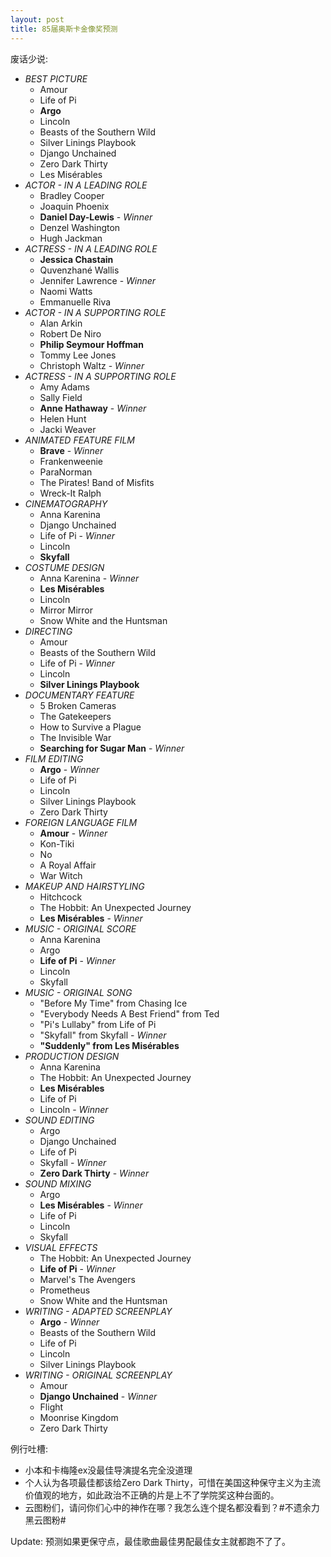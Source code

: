 ```yaml
---
layout: post
title: 85届奥斯卡金像奖预测
---
```


废话少说:

* *BEST PICTURE*
	* Amour
	* Life of Pi
	* **Argo**
	* Lincoln
	* Beasts of the Southern Wild
	* Silver Linings Playbook
	* Django Unchained
	* Zero Dark Thirty
	* Les Misérables
* *ACTOR - IN A LEADING ROLE*
	* Bradley Cooper
	* Joaquin Phoenix
	* **Daniel Day-Lewis** - *Winner*
	* Denzel Washington
	* Hugh Jackman
* *ACTRESS - IN A LEADING ROLE*
	* **Jessica Chastain**
	* Quvenzhané Wallis
	* Jennifer Lawrence - *Winner*
	* Naomi Watts
	* Emmanuelle Riva
* *ACTOR - IN A SUPPORTING ROLE*
	* Alan Arkin
	* Robert De Niro
	* **Philip Seymour Hoffman**
	* Tommy Lee Jones
	* Christoph Waltz - *Winner*
* *ACTRESS - IN A SUPPORTING ROLE*
	* Amy Adams
	* Sally Field
	* **Anne Hathaway** - *Winner*
	* Helen Hunt
	* Jacki Weaver
* *ANIMATED FEATURE FILM*
	* **Brave** - *Winner*
	* Frankenweenie
	* ParaNorman
	* The Pirates! Band of Misfits
	* Wreck-It Ralph
* *CINEMATOGRAPHY*
	* Anna Karenina
	* Django Unchained
	* Life of Pi - *Winner*
	* Lincoln
	* **Skyfall**
* *COSTUME DESIGN*
	* Anna Karenina - *Winner*
	* **Les Misérables**
	* Lincoln
	* Mirror Mirror
	* Snow White and the Huntsman
* *DIRECTING*
	* Amour
	* Beasts of the Southern Wild
	* Life of Pi - *Winner*
	* Lincoln
	* **Silver Linings Playbook**
* *DOCUMENTARY FEATURE*
	* 5 Broken Cameras
	* The Gatekeepers
	* How to Survive a Plague
	* The Invisible War
	* **Searching for Sugar Man** - *Winner*
* *FILM EDITING*
	* **Argo** - *Winner*
	* Life of Pi
	* Lincoln
	* Silver Linings Playbook
	* Zero Dark Thirty
* *FOREIGN LANGUAGE FILM*
	* **Amour** - *Winner*
	* Kon-Tiki
	* No
	* A Royal Affair
	* War Witch
* *MAKEUP AND HAIRSTYLING*
	* Hitchcock
	* The Hobbit: An Unexpected Journey
	* **Les Misérables** - *Winner*
* *MUSIC - ORIGINAL SCORE*
	* Anna Karenina
	* Argo
	* **Life of Pi** - *Winner*
	* Lincoln
	* Skyfall
* *MUSIC - ORIGINAL SONG*
	* "Before My Time" from Chasing Ice
	* "Everybody Needs A Best Friend" from Ted
	* "Pi's Lullaby" from Life of Pi
	* "Skyfall" from Skyfall - *Winner*
	* **"Suddenly" from Les Misérables**
* *PRODUCTION DESIGN*
	* Anna Karenina
	* The Hobbit: An Unexpected Journey
	* **Les Misérables**
	* Life of Pi
	* Lincoln - *Winner*
* *SOUND EDITING*
	* Argo
	* Django Unchained
	* Life of Pi
	* Skyfall - *Winner*
	* **Zero Dark Thirty** - *Winner*
* *SOUND MIXING*
	* Argo
	* **Les Misérables** - *Winner*
	* Life of Pi
	* Lincoln
	* Skyfall
* *VISUAL EFFECTS*
	* The Hobbit: An Unexpected Journey
	* **Life of Pi** - *Winner*
	* Marvel's The Avengers
	* Prometheus
	* Snow White and the Huntsman
* *WRITING - ADAPTED SCREENPLAY*
	* **Argo** - *Winner*
	* Beasts of the Southern Wild
	* Life of Pi
	* Lincoln
	* Silver Linings Playbook
* *WRITING - ORIGINAL SCREENPLAY*
	* Amour
	* **Django Unchained** - *Winner*
	* Flight
	* Moonrise Kingdom
	* Zero Dark Thirty

例行吐槽:

* 小本和卡梅隆ex没最佳导演提名完全没道理
* 个人认为各项最佳都该给Zero Dark Thirty，可惜在美国这种保守主义为主流价值观的地方，如此政治不正确的片是上不了学院奖这种台面的。
* 云图粉们，请问你们心中的神作在哪？我怎么连个提名都没看到？#不遗余力黑云图粉#

Update:
  预测如果更保守点，最佳歌曲最佳男配最佳女主就都跑不了了。
